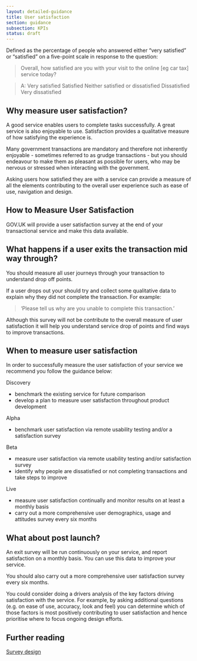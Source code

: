 ```yaml
---
layout: detailed-guidance
title: User satisfaction
section: guidance
subsection: KPIs
status: draft
---
```

    
Defined as the percentage of people who answered either “very satisfied” or “satisfied” on a five-point scale in response to the question:

>Overall, how satisfied are you with your visit to the online [eg car tax] service today?

> A: 
> Very satisfied 
> Satisfied 
> Neither satisfied or dissatisfied 
> Dissatisfied
> Very dissatisfied

## Why measure user satisfaction?

A good service enables users to complete tasks successfully. A great service is also enjoyable to use. Satisfaction provides a qualitative measure of how satisfying the experience is. 

Many government transactions are mandatory and therefore not inherently enjoyable - sometimes referred to as grudge transactions - but you should endeavour to make them as pleasant as possible for users, who may be nervous or stressed when interacting with the government.

Asking users how satisfied they are with a service can provide a measure of all the elements contributing to the overall user experience such as ease of use, navigation and design.

## How to Measure User Satisfaction

GOV.UK will provide a user satisfaction survey at the end of your transactional service and make this data available. 

## What happens if a user exits the transaction mid way through?

You should measure all user journeys through your transaction to understand drop off points. 

If a user drops out your should try and collect some qualitative data to explain why they did not complete the transaction. For example: 

> ‘Please tell us why are you unable to complete this transaction.’ 

Although this survey will not be contribute to the overall measure of user satisfaction it will help you understand service drop of points and find ways to improve transactions.

## When to measure user satisfaction

In order to successfully measure the user satisfaction of your service we recommend you follow the guidance below:

Discovery

* benchmark the existing service for future comparison
* develop a plan to measure user satisfaction throughout product development

Alpha

* benchmark user satisfaction via remote usability testing and/or a satisfaction survey

Beta

* measure user satisfaction via remote usability testing and/or satisfaction survey 
* identify why people are dissatisfied or not completing transactions and take steps to improve

Live

* measure user satisfaction continually and monitor results on at least a monthly basis
* carry out a more comprehensive user demographics, usage and attitudes survey every six months


## What about post launch?

An exit survey will be run continuously on your service, and report satisfaction on a monthly basis. You can use this data to improve your service.

You should also carry out a more comprehensive user satisfaction survey every six months.

You could consider doing a drivers analysis of the key factors driving satisfaction with the service. For example, by asking additional questions (e.g. on ease of use, accuracy, look and feel) you can determine which of those factors is most positively contributing to user satisfaction and hence prioritise where to focus ongoing design efforts.

## Further reading
[Survey design](users/surveydesign.html)
